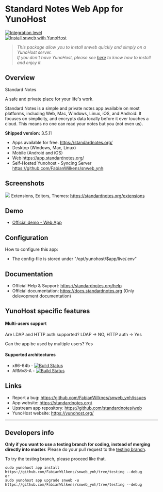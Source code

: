 # Standard Notes Web App for YunoHost

[![Integration level](https://dash.yunohost.org/integration/snweb.svg)](https://dash.yunohost.org/appci/app/snweb)  
[![Install snweb with YunoHost](https://install-app.yunohost.org/install-with-yunohost.png)](https://install-app.yunohost.org/?app=snweb)

> *This package allow you to install snweb quickly and simply on a YunoHost server.  
If you don't have YunoHost, please see [here](https://yunohost.org/#/install) to know how to install and enjoy it.*

## Overview
Standard Notes

A safe and private place for your life's work.

Standard Notes is a simple and private notes app available on most platforms, including Web, Mac, Windows, Linux, iOS, and Android. It focuses on simplicity, and encrypts data locally before it ever touches a cloud. This means no one can read your notes but you (not even us).

**Shipped version:** 3.5.11
* Apps available for free. https://standardnotes.org/ 
* Desktop (Windows, Mac, Linux)
* Mobile (Android and iOS)
* Web https://app.standardnotes.org/
* Self-Hosted Yunohost - Syncing Server https://github.com/FabianWilkens/snweb_ynh

## Screenshots

![](https://camo.githubusercontent.com/ca3744729c6c33f2f42d7917a4e7167c12a786615e14d1719f7d1ec6ed77aae8/68747470733a2f2f7374616e646172646e6f7465732e6f72672f6173736574732f686f6d65706167652d6865726f2e706e67)
Extensions, Editors, Themes: https://standardnotes.org/extensions


## Demo

 * [Official demo - Web App](https://standardnotes.org/demo)

## Configuration

How to configure this app:
* The config-file is stored under "/opt/yunohost/$app/live/.env"

## Documentation

 * Official Help & Support: https://standardnotes.org/help
 * Official documentation: https://docs.standardnotes.org (Only delevopment documentation)

## YunoHost specific features

#### Multi-users support

Are LDAP and HTTP auth supported? LDAP -> NO,  HTTP auth -> Yes

Can the app be used by multiple users?	Yes

#### Supported architectures

 * x86-64b - [![Build Status](https://ci-apps.yunohost.org/ci/logs/snweb%20%28Apps%29.svg)](https://ci-apps.yunohost.org/ci/apps/snweb/)
 * ARMv8-A - [![Build Status](https://ci-apps-arm.yunohost.org/ci/logs/snweb%20%28Apps%29.svg)](https://ci-apps-arm.yunohost.org/ci/apps/snweb/)

## Links

 * Report a bug: https://github.com/FabianWilknes/snweb_ynh/issues
 * App website: https://standardnotes.org/
 * Upstream app repository: https://github.com/standardnotes/web
 * YunoHost website: https://yunohost.org/

---

Developers info
----------------

**Only if you want to use a testing branch for coding, instead of merging directly into master.**
Please do your pull request to the [testing branch](https://github.com/FabianWilknes/snweb_ynh/tree/testing).

To try the testing branch, please proceed like that.
```
sudo yunohost app install https://github.com/FabianWilkens/snweb_ynh/tree/testing --debug
or
sudo yunohost app upgrade snweb -u https://github.com/FabianWilkens/snweb_ynh/tree/testing --debug
```
